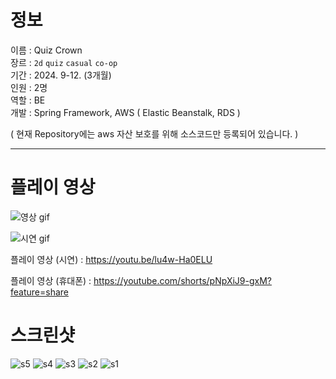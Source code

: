 # 정보
이름 : Quiz Crown <br>
장르 : `2d` `quiz` `casual` `co-op` <br>
기간 : 2024. 9-12. (3개월)  <br>
인원 : 2명 <br>
역할 : BE <br>
개발 : Spring Framework, AWS ( Elastic Beanstalk, RDS )

( 현재 Repository에는 aws 자산 보호를 위해 소스코드만 등록되어 있습니다. )

<hr>

# 플레이 영상

![영상 gif](https://github.com/user-attachments/assets/03216142-c2bc-4a09-8752-b0a32595da21)

![시연 gif](https://github.com/user-attachments/assets/48274cab-9432-4442-894a-5ce030941bb6)

플레이 영상 (시연) : https://youtu.be/lu4w-Ha0ELU

플레이 영상 (휴대폰) : https://youtube.com/shorts/pNpXiJ9-gxM?feature=share

# 스크린샷

![s5](https://github.com/user-attachments/assets/85c38669-690b-45be-b48d-edf368e8b0db)
![s4](https://github.com/user-attachments/assets/3f05398d-48b7-496f-b1f4-c29df3afd7f4)
![s3](https://github.com/user-attachments/assets/f8b4e334-d8c7-4513-ae80-ed7045265767)
![s2](https://github.com/user-attachments/assets/ce38a487-b797-4bd4-9b4a-2cffb813c9d4)
![s1](https://github.com/user-attachments/assets/132d2f34-55a0-4435-8e65-500d0cbcd252)
